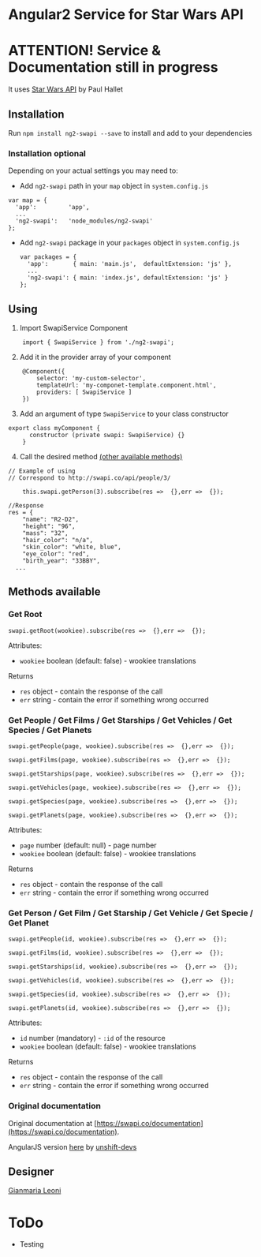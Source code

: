# Angular2 Service for Star Wars API
# ATTENTION! Service & Documentation still in progress

It uses [Star Wars API](https://swapi.co/) by Paul Hallet

## Installation
Run `npm install ng2-swapi --save` to install and add to your dependencies

### Installation optional
Depending on your actual settings you may need to:
- Add `ng2-swapi` path in your `map` object in `system.config.js`
 ```
 var map = {
   'app':         'app',
   ...
   'ng2-swapi':   'node_modules/ng2-swapi'
 };
 ```
- Add `ng2-swapi` package in your `packages` object in `system.config.js`
  ```
  var packages = {
    'app':       { main: 'main.js',  defaultExtension: 'js' },
    ...
    'ng2-swapi': { main: 'index.js', defaultExtension: 'js' }
  };
  ```

## Using
1.  Import SwapiService Component
```
    import { SwapiService } from './ng2-swapi';
```
2. Add it in the provider array of your component
```
    @Component({
        selector: 'my-custom-selector',
        templateUrl: 'my-componet-template.component.html',
        providers: [ SwapiService ]
    })
```
3. Add an argument of type `SwapiService` to your class  constructor
```
export class myComponent {
      constructor (private swapi: SwapiService) {}
    }
```
4. Call the desired method [(other available methods)](#methods-available)
```
// Example of using
// Correspond to http://swapi.co/api/people/3/

    this.swapi.getPerson(3).subscribe(res =>  {},err =>  {});
```
```
//Response
res = {
	"name": "R2-D2",
	"height": "96",
	"mass": "32",
	"hair_color": "n/a",
	"skin_color": "white, blue",
	"eye_color": "red",
	"birth_year": "33BBY",
  ...
```

## Methods available
### Get Root
```
swapi.getRoot(wookiee).subscribe(res =>  {},err =>  {});
```
Attributes:
- `wookiee` boolean (default: false) - wookiee translations

Returns
- `res` object - contain the response of the call
- `err` string - contain the error if something wrong occurred

### Get People / Get Films / Get Starships / Get Vehicles / Get Species / Get Planets
```
swapi.getPeople(page, wookiee).subscribe(res =>  {},err =>  {});

swapi.getFilms(page, wookiee).subscribe(res =>  {},err =>  {});

swapi.getStarships(page, wookiee).subscribe(res =>  {},err =>  {});

swapi.getVehicles(page, wookiee).subscribe(res =>  {},err =>  {});

swapi.getSpecies(page, wookiee).subscribe(res =>  {},err =>  {});

swapi.getPlanets(page, wookiee).subscribe(res =>  {},err =>  {});

```
Attributes:
- `page` number (default: null) - page number
- `wookiee` boolean (default: false) - wookiee translations

Returns
- `res` object - contain the response of the call
- `err` string - contain the error if something wrong occurred

### Get Person / Get Film / Get Starship / Get Vehicle / Get Specie / Get Planet
```
swapi.getPeople(id, wookiee).subscribe(res =>  {},err =>  {});

swapi.getFilms(id, wookiee).subscribe(res =>  {},err =>  {});

swapi.getStarships(id, wookiee).subscribe(res =>  {},err =>  {});

swapi.getVehicles(id, wookiee).subscribe(res =>  {},err =>  {});

swapi.getSpecies(id, wookiee).subscribe(res =>  {},err =>  {});

swapi.getPlanets(id, wookiee).subscribe(res =>  {},err =>  {});

```
Attributes:
- `id` number (mandatory) - `:id` of the resource
- `wookiee` boolean (default: false) - wookiee translations

Returns
- `res` object - contain the response of the call
- `err` string - contain the error if something wrong occurred

### Original documentation
Original documentation at [https://swapi.co/documentation](https://swapi.co/documentation).

AngularJS version [here](https://github.com/unshift-devs/xyz-angular-swapi) by [unshift-devs](https://github.com/unshift-devs)

## Designer
[Gianmaria Leoni](https://github.com/giammaleoni)

# ToDo
  - Testing
